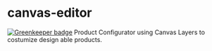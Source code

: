 # canvas-editor

[![Greenkeeper badge](https://badges.greenkeeper.io/dssrv/canvas-editor.svg)](https://greenkeeper.io/)
Product Configurator using Canvas Layers to costumize design able products.
